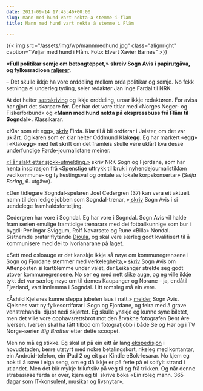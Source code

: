 ```yaml
---
date: 2011-09-14 17:45:46+00:00
slug: mann-med-hund-vart-nekta-a-stemme-i-flam
title: Mann med hund vart nekta å stemme i Flåm

---
```


{{< img src="/assets/img/wp/mannmedhund.jpg" class="alignright" caption="Veljar med hund i Flåm. Foto: Elvert Xavier Barnes" >}}

**«Full politikar semje om betongteppet,» skreiv Sogn Avis i papirutgåva, og fylkesradioen [raljerer](http://nrk.no/nyheter/distrikt/nrk_sogn_og_fjordane/1.7788608).**

<!--more-->

– Det skulle ikkje ha vore orddeling mellom orda politikar og  semje. No fekk setninga ei underleg tyding, seier redaktør Jan Inge  Fardal til NRK.

At det heiter [særskriving](http://www.korrekturavdelingen.no/K4sammenskriving.htm) og ikkje orddeling, uroar ikkje redaktøren.   For avisa har gjort det skarpare før. Der har det vore titlar med  «Norges Neger- og Fiskerforbund» og  **«**Mann med hund nekta på ekspressbuss frå Flåm til Sogndal**».** Klassikarar.

«Klar som eit egg», [skriv](http://www.firda.no/nyhende/article5734481.ece) Firda. Klar til å bli ordførar i Jølster, om det var uklårt. Og karen som er klar heiter Oddmund Klak**egg**. Eg har markert «**egg**» i «Klak**egg**» med feit skrift om det framleis skulle vere uklårt kva desse underfundige Førde-journalistane meiner.

[«Får slakt etter sjokk-utmelding,»](http://nrk.no/nyheter/distrikt/nrk_sogn_og_fjordane/1.7791471) skriv NRK Sogn og Fjordane, som har henta inspirasjon frå «Spenstige uttrykk til bruk i nyhendejournalistikken ved kommune- og fylkestingsval og omtale av lokale korpskonsertar» (_Selja Forlag_, 6. utgåve).




«Den tidlegare Sogndal-spelaren Joel Cedergren (37) kan vera eit aktuelt namn  til den ledige jobben som Sogndal-trenar, »[ skriv](http://www.sognavis.no/lokal_sport/article5735297.ece) Sogn Avis i si uendelege framhaldsforteljing.




Cedergren har vore i Sogndal. Eg har vore i Sogndal. Sogn Avis vil halde fram serien «mulige  framtidige trenarar» med dei fotballkunnige som bur i bygdi: Per Ingar  Sviggum, Rolf Navarsete og Rune «Billa» Nondal. Sistnemde pratar flytande [Dioula](http://en.wikipedia.org/wiki/Dioula_language), og skal vere særleg godt kvalifisert til å kommunisere med dei to ivorianarane på laget.

«Sett  med osloauge er det kanskje ikkje så nøye om kommunegrensene i Sogn og  Fjordane stemmer med verkelegheita,» [skriv](http://www.sognavis.no/lokale_nyhende/article5734964.ece) Sogn Avis om Aftenposten si  kartblemme under valet, der Leikanger strekte seg godt utover  kommunegrensene. No ser eg med nett slike auge, og eg ville ikkje tykt det var  særleg nøye om til dømes Kaupanger og Norane – ja, endåtil Fjærland, vart innlemma i Sogndal.  Litt romsleg må ein vere.




«Åshild Kjelsnes kunne sleppa jubelen laus i natt,» [melder](http://www.sognavis.no/lokale_nyhende/article5734603.ece) Sogn Avis.  Kjelsnes vart ny fylkesordførar i Sogn og Fjordane, og feira med å grave venstrehanda  djupt nedi skjørtet. Eg skulle ynskje eg kunne syne biletet, men  det ville vore opphavsrettsbrot mot den årvakne fotografen Bent Are Iversen.  Iversen skal ha fått tilbod om fotografjobb i både Se og Hør og i TV Norge-serien _Big Brother_ etter dette scoopet.

Men no må eg stikke. Eg skal ut på ein eitt år lang [ekspedisjon](http://nrk.no/nyheter/distrikt/nrk_sogn_og_fjordane/1.7792474) i hovudstaden, berre utstyrt med nokre betalingskort, rikeleg med kontantar, ein Android-telefon, ein iPad 2 og eit par Kindle eBok-lesarar. No kjem eg nok til å sove i eiga seng, om eg då ikkje er på ferie på ei solfylt strand i utlandet. Men det blir mykje friluftsliv på veg til og frå trikken. Og når denne strabasiøse ferda er over, kjem eg til  skrive boka «Ein roleg mann. 365 dagar som IT-konsulent, musikar og livsnytar».


